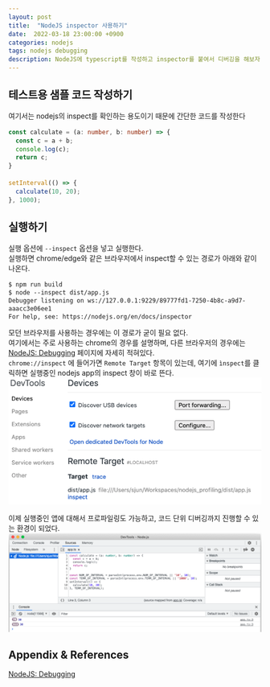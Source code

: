 ```yaml
---
layout: post
title:  "NodeJS inspector 사용하기"
date:  2022-03-18 23:00:00 +0900
categories: nodejs
tags: nodejs debugging
description: NodeJS에 typescript를 작성하고 inspector를 붙여서 디버깅을 해보자
---
```


## 테스트용 샘플 코드 작성하기

여기서는 nodejs의 inspect를 확인하는 용도이기 때문에 간단한 코드를 작성한다

```typescript
const calculate = (a: number, b: number) => {
  const c = a + b;
  console.log(c);
  return c;
}

setInterval(() => {
  calculate(10, 20);
}, 1000);
```

## 실행하기

실행 옵션에 `--inspect` 옵션을 넣고 실행한다.  
실행하면 chrome/edge와 같은 브라우저에서 inspect할 수 있는 경로가 아래와 같이 나온다.

```terminal
$ npm run build
$ node --inspect dist/app.js
Debugger listening on ws://127.0.0.1:9229/89777fd1-7250-4b8c-a9d7-aaacc3e06ee1
For help, see: https://nodejs.org/en/docs/inspector
```

모던 브라우저를 사용하는 경우에는 이 경로가 굳이 필요 없다.  
여기에서는 주로 사용하는 chrome의 경우를 설명하며, 다른 브라우저의 경우에는 [NodeJS: Debugging](https://nodejs.org/en/docs/guides/debugging-getting-started/) 페이지에 자세히 적혀있다.  
`chrome://inspect` 에 들어가면 `Remote Target` 항목이 있는데, 여기에 `ìnspect`를  클릭하면 실행중인 nodejs app의 inspect 창이 바로 뜬다.
![Chrome_inspect_main](/images/20220318/chrome_inspect.png)

이제 실행중인 앱에 대해서 프로파일링도 가능하고, 코드 단위 디버깅까지 진행할 수 있는 환경이 되었다.
![Chrome_inspect_app](/images/20220318/chrome_inspect_app.png)

## Appendix & References

[NodeJS: Debugging](https://nodejs.org/en/docs/guides/debugging-getting-started/)
